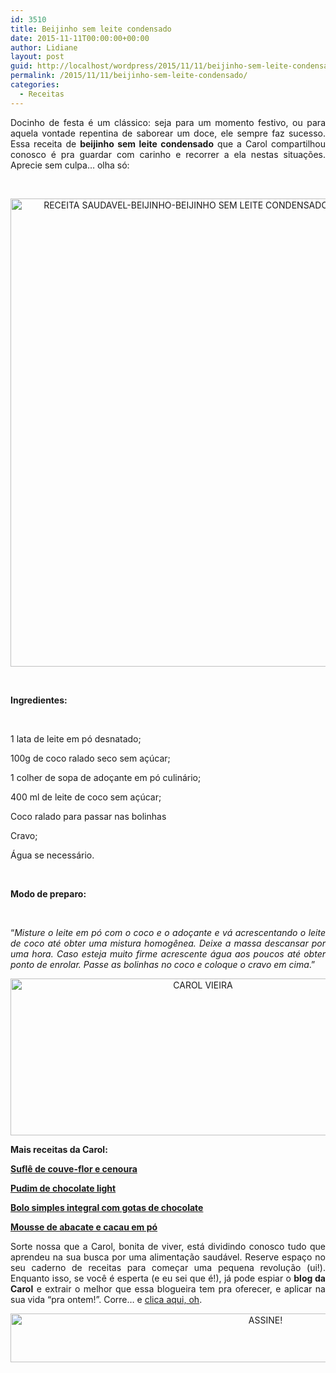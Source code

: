 ```yaml
---
id: 3510
title: Beijinho sem leite condensado
date: 2015-11-11T00:00:00+00:00
author: Lidiane
layout: post
guid: http://localhost/wordpress/2015/11/11/beijinho-sem-leite-condensado/
permalink: /2015/11/11/beijinho-sem-leite-condensado/
categories:
  - Receitas
---
```

<p align="justify">
  Docinho de festa é um clássico: seja para um momento festivo, ou para aquela vontade repentina de saborear um doce, ele sempre faz sucesso. Essa receita de <strong>beijinho sem leite condensado</strong> que a Carol compartilhou conosco é pra guardar com carinho e recorrer a ela nestas situações. Aprecie sem culpa… olha só:
</p>

&nbsp;

<p align="center">
  <a href="http://www.trololodemulher.com.br/blog/wp-content/uploads/2015/11/RECEITA-SAUDAVEL-BEIJINHO-BEIJINHO-SEM-LEITE-CONDENSADO2.jpg"><img class="alignnone size-full wp-image-11660" src="http://www.trololodemulher.com.br/blog/wp-content/uploads/2015/11/RECEITA-SAUDAVEL-BEIJINHO-BEIJINHO-SEM-LEITE-CONDENSADO2.jpg" alt="RECEITA SAUDAVEL-BEIJINHO-BEIJINHO SEM LEITE CONDENSADO[2]" width="564" height="749" /></a>
</p>

&nbsp;

**Ingredientes:**

&nbsp;

1 lata de leite em pó desnatado;

100g de coco ralado seco sem açúcar;

1 colher de sopa de adoçante em pó culinário;

400 ml de leite de coco sem açúcar;

Coco ralado para passar nas bolinhas

Cravo;

Água se necessário.

&nbsp;

**Modo de preparo:**

&nbsp;

<p align="justify">
  “<em>Misture o leite em pó com o coco e o adoçante e vá acrescentando o leite de coco até obter uma mistura homogênea. Deixe a massa descansar por uma hora. Caso esteja muito firme acrescente água aos poucos até obter ponto de enrolar. Passe as bolinhas no coco e coloque o cravo em cima</em>.”
</p>

<p align="center">
  <a href="http://www.trololodemulher.com.br/blog/wp-content/uploads/2014/07/CAROL-VIEIRA.png"><img class="alignnone size-full wp-image-10204" src="http://www.trololodemulher.com.br/blog/wp-content/uploads/2014/07/CAROL-VIEIRA.png" alt="CAROL VIEIRA" width="600" height="251" /></a>
</p>

<p align="justify">
  <strong>Mais receitas da Carol:</strong>
</p>

<p align="justify">
  <a href="http://www.trololodemulher.com.br/2015/10/28/receita-saudavel-2/" target="_blank"><strong>Suflê de couve-flor e cenoura</strong></a>
</p>

<p align="justify">
  <a href="http://www.trololodemulher.com.br/2015/10/14/pudim-de-chocolate-light/" target="_blank"><strong>Pudim de chocolate light</strong></a>
</p>

<p align="justify">
  <a href="http://www.belezacorpoecia.com/bolo-simples-integral/" target="_blank"><strong>Bolo simples integral com gotas de chocolate</strong></a>
</p>

<p align="justify">
  <a href="http://www.belezacorpoecia.com/mousse-abacate-cacau-em-po/" target="_blank"><strong>Mousse de abacate e cacau em pó</strong></a>
</p>

<p align="justify">
  Sorte nossa que a Carol, bonita de viver, está dividindo conosco tudo que aprendeu na sua busca por uma alimentação saudável. Reserve espaço no seu caderno de receitas para começar uma pequena revolução (ui!). Enquanto isso, se você é esperta (e eu sei que é!), já pode espiar o <strong>blog da Carol</strong> e extrair o melhor que essa blogueira tem pra oferecer, e aplicar na sua vida “pra ontem!”. Corre… e <a href="http://mundocarolvieira.blogspot.com.br/" target="_blank">clica aqui, oh</a>.
</p>

<p align="center">
  <a href="http://feedburner.google.com/fb/a/mailverify?uri=blogBichaFemea&loc=en_US" target="_blank"><img class="alignnone size-full wp-image-10439" src="http://www.trololodemulher.com.br/blog/wp-content/uploads/2014/09/ASSINE.png" alt="ASSINE!" width="800" height="78" /></a>
</p>

<p align="justify">